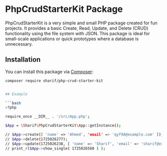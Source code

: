 # PhpCrudStarterKit Package

PhpCrudStarterKit is a very simple and small PHP package created for fun projects. It provides a basic Create, Read, Update, and Delete (CRUD) functionality using the file system with JSON. This package is ideal for small-scale applications or quick prototypes where a database is unnecessary.

## Installation

You can install this package via [Composer](https://getcomposer.org/):

```bash
composer require sharif/php-crud-starter-kit


## Example

```bash
<?php

require_once __DIR__ . '/src/App.php';

$App = \Sharif\PhpCrudStarterKit\App::getInstance();

// $App->create([ 'name' => 'Ahmed', 'email' => 'qyf9A@example.com' ]);
// $App->delete(1725026277);
// $App->update(1725026238, [ 'name' => 'Sharif', 'email' => 'sharif@example.com' ]);
// print_r($App->show_single( 1725026560 ) );
